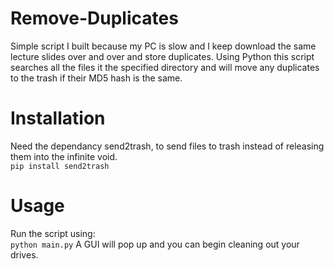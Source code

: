# Remove-Duplicates
Simple script I built because my PC is slow and I keep download the same lecture slides over and over and store duplicates. Using Python this script searches all the files it the specified directory and will move any duplicates to the trash if their MD5 hash is the same. 

# Installation 
Need the dependancy send2trash, to send files to trash instead of releasing them into the infinite void. \
```pip install send2trash```

# Usage
Run the script using:\
```python main.py```
A GUI will pop up and you can begin cleaning out your drives. 
